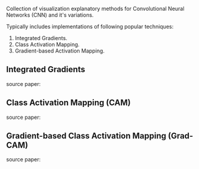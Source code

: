 Collection of visualization explanatory methods for Convolutional Neural Networks (CNN) and it's variations.

Typically includes implementations of following popular techniques:

1. Integrated Gradients.
2. Class Activation Mapping.
3. Gradient-based Activation Mapping.



## Integrated Gradients
source paper: 

## Class Activation Mapping (CAM) 
source paper: 

## Gradient-based Class Activation Mapping (Grad-CAM)
source paper: 
